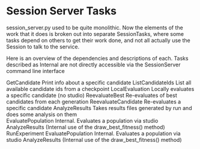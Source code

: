 # Session Server Tasks

session_server.py used to be quite monolithic.
Now the elements of the work that it does is broken out into
separate SessionTasks, where some tasks depend on others to get
their work done, and not all actually use the Session to talk to the service.

Here is an overview of the dependencies and descriptions of each.
Tasks described as Internal are not directly accessible via the
SessionServer command line interface


GetCandidate                Print info about a specific candidate
ListCandidateIds            List all available candidate ids from a checkpoint
LocalEvaluation             Locally evaluates a specific candidate (no studio)
ReevaluateBest              Re-evaluates of best candidates from each generation
    ReevaluateCandidate     Re-evaluates a specific candidate
        AnalyzeResults      Takes results files generated by run and does
                            some analysis on them  
        EvaluatePopulation  Internal. Evaluates a population via studio
            AnalyzeResults  (Internal use of the draw_best_fitness() method)
RunExperiment
        EvaluatePopulation  Internal. Evaluates a population via studio
            AnalyzeResults  (Internal use of the draw_best_fitness() method)
